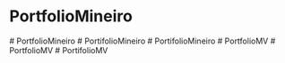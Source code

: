 # PortfolioMineiro
#   P o r t f o l i o M i n e i r o  
 #   P o r t i f o l i o M i n e i r o  
 #   P o r t i f o l i o M i n e i r o  
 #   P o r t f o l i o M V  
 #   P o r t f o l i o M V  
 #   P o r t i f o l i o M V  
 
